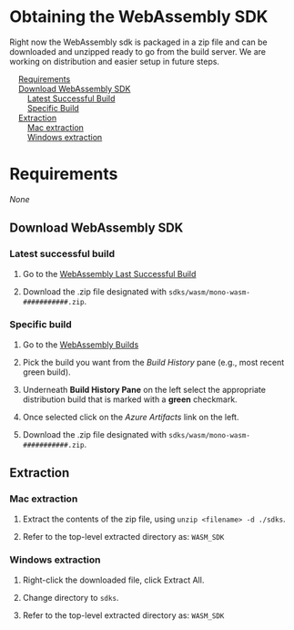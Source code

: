 # Obtaining the WebAssembly SDK

Right now the WebAssembly sdk is packaged in a zip file and can be downloaded and unzipped ready to go from the build server.  We are working on distribution and easier setup in future steps.

&nbsp;&nbsp;&nbsp;&nbsp;[Requirements](#requirements)  
&nbsp;&nbsp;&nbsp;&nbsp;[Download WebAssembly SDK](#download-webassembly-sdk)  
&nbsp;&nbsp;&nbsp;&nbsp;&nbsp;&nbsp;&nbsp;&nbsp;[Latest Successful Build](#latest-successful-build)   
&nbsp;&nbsp;&nbsp;&nbsp;&nbsp;&nbsp;&nbsp;&nbsp;[Specific Build](#specific-build)  
&nbsp;&nbsp;&nbsp;&nbsp;[Extraction](#extraction)  
&nbsp;&nbsp;&nbsp;&nbsp;&nbsp;&nbsp;&nbsp;&nbsp;[Mac extraction](#mac-extraction)   
&nbsp;&nbsp;&nbsp;&nbsp;&nbsp;&nbsp;&nbsp;&nbsp;[Windows extraction](#windows-extraction)

# Requirements

_None_

## Download WebAssembly SDK

### Latest successful build

1. Go to the [WebAssembly Last Successful Build](https://jenkins.mono-project.com/job/test-mono-mainline-wasm/label=ubuntu-1804-amd64/lastSuccessfulBuild/Azure/)

1. Download the .zip file designated with `sdks/wasm/mono-wasm-###########.zip`.

### Specific build

1. Go to the [WebAssembly Builds](https://jenkins.mono-project.com/job/test-mono-mainline-wasm/label=ubuntu-1804-amd64/)

1. Pick the build you want from the *Build History* pane (e.g., most recent green build).

1. Underneath __Build History Pane__ on the left select the appropriate distribution build that is marked with a __green__ checkmark.

1. Once selected click on the *Azure Artifacts* link on the left.

1. Download the .zip file designated with `sdks/wasm/mono-wasm-###########.zip`. 

## Extraction

### Mac extraction

1. Extract the contents of the zip file, using `unzip <filename> -d ./sdks`.

1. Refer to the top-level extracted directory as: `WASM_SDK`

### Windows extraction

1. Right-click the downloaded file, click Extract All.

1. Change directory to `sdks`.

1. Refer to the top-level extracted directory as: `WASM_SDK`

